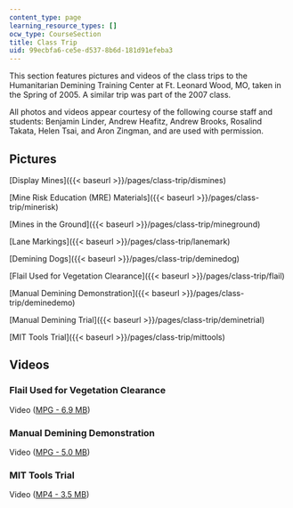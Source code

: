 ```yaml
---
content_type: page
learning_resource_types: []
ocw_type: CourseSection
title: Class Trip
uid: 99ecbfa6-ce5e-d537-8b6d-181d91efeba3
---
```


This section features pictures and videos of the class trips to the Humanitarian Demining Training Center at Ft. Leonard Wood, MO, taken in the Spring of 2005. A similar trip was part of the 2007 class.

All photos and videos appear courtesy of the following course staff and students: Benjamin Linder, Andrew Heafitz, Andrew Brooks, Rosalind Takata, Helen Tsai, and Aron Zingman, and are used with permission.

Pictures
--------

[Display Mines]({{< baseurl >}}/pages/class-trip/dismines)

[Mine Risk Education (MRE) Materials]({{< baseurl >}}/pages/class-trip/minerisk)

[Mines in the Ground]({{< baseurl >}}/pages/class-trip/mineground)

[Lane Markings]({{< baseurl >}}/pages/class-trip/lanemark)

[Demining Dogs]({{< baseurl >}}/pages/class-trip/deminedog)

[Flail Used for Vegetation Clearance]({{< baseurl >}}/pages/class-trip/flail)

[Manual Demining Demonstration]({{< baseurl >}}/pages/class-trip/deminedemo)

[Manual Demining Trial]({{< baseurl >}}/pages/class-trip/deminetrial)

[MIT Tools Trial]({{< baseurl >}}/pages/class-trip/mittools)

Videos
------

### Flail Used for Vegetation Clearance

Video ([MPG - 6.9 MB](http://www.archive.org/download/MITSP.776S07/flail5.MPG))

### Manual Demining Demonstration

Video ([MPG - 5.0 MB](http://www.archive.org/download/MITSP.776S07/manual.MPG))

### MIT Tools Trial

Video ([MP4 - 3.5 MB](http://www.archive.org/download/MITSP.776S07/tool1_512kb.mp4))